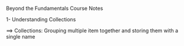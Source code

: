 Beyond the Fundamentals Course Notes

1- Understanding Collections

==> Collections: Grouping multiple item together and storing them with a single name
